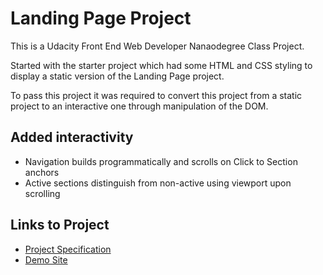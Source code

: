# Landing Page Project

This is a Udacity Front End Web Developer Nanaodegree Class Project.

Started with the starter project which had some HTML and CSS styling
to display a static version of the Landing Page project.

To pass this project it was required to convert this project from a static
project to an interactive one through manipulation of the DOM.

## Added interactivity

* Navigation builds programmatically and scrolls on Click to Section anchors
* Active sections distinguish from non-active using viewport upon scrolling

## Links to Project
* [Project Specification](https://review.udacity.com/#!/rubrics/2658/view "Project Rubric")
* [Demo Site](https://CryptoNari.github.io/C2-landing-page/index.html)
